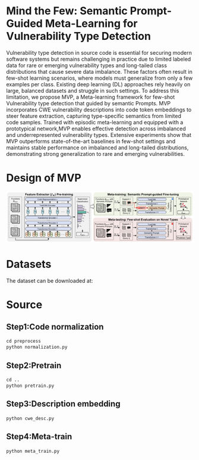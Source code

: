 # Mind the Few: Semantic Prompt-Guided Meta-Learning for Vulnerability Type Detection
Vulnerability type detection in source code is essential for securing modern software systems but remains challenging in practice due to limited labeled data for rare or emerging vulnerability types and long-tailed class distributions that cause severe data imbalance. These factors often result in few-shot learning scenarios, where models must generalize from only a few examples per class. Existing deep learning (DL) approaches rely heavily on large, balanced datasets and struggle in such settings. To address this limitation, we propose MVP, a Meta-learning framework for few-shot Vulnerability type detection that guided by semantic Prompts. MVP incorporates CWE vulnerability descriptions into code token embeddings to steer feature extraction, capturing type-specific semantics from limited code samples. Trained with episodic meta-learning and equipped with a prototypical network,MVP enables effective detection across imbalanced and underrepresented vulnerability types. Extensive experiments show that MVP outperforms state-of-the-art baselines in few-shot settings and maintains stable performance on imbalanced and long-tailed distributions, demonstrating strong generalization to rare and emerging vulnerabilities.

# Design of MVP
<div align="center">
  <img src="https://github.com/XUPT-SSS/MVP/blob/main/overview_1.jpg">
</div>

# Datasets
The dataset can be downloaded at:
# Source
## Step1:Code normalization
```
cd preprocess
python normalization.py
```
## Step2:Pretrain
```
cd ..
python pretrain.py
```
## Step3:Description embedding
```
python cwe_desc.py
```
## Step4:Meta-train
```
python meta_train.py
```
